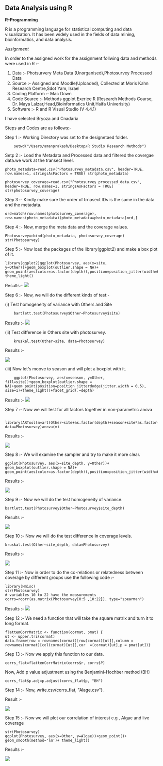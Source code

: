 ## Data Analysis using R ##

**R-Programming**

R is a programming language for statistical computing and data visualization. It has been widely used in the fields of data mining, bioinformatics, and data analysis.

*Assignment* 

In order to the assigned work for the assignment follwing data and methods were used in R :- 

1. Data :- Photsurvery Meta Data (Unorganised),Photosurvey Processed Data
2. Source :- Assigned and Moodle(Uploaded), Collected at Moris Kahn Research Centre,Sdot Yam, Israel
3. Coding Platform :- Mac Down 
4. Code Source :- Methods ggplot Exerice R (Research Methods Course, Dr. Maya Lalzar,Head,Bioinformatics Unit,Haifa Univerisity)
5. Software :- R and R Visual Studio (V 4.4.1)

I have selected Bryoza and Cnadaria 

Steps and Codes are as follows:- 

Step 1 :- Working Directory was set to the designetaed folder.
 
		setwd("/Users/amanprakash/Desktop/R Studio Research Methods")
Setp 2 :- Load the Metadata and Processed data and filtered the covergae data.we work at the transect level.

	photo_metadata=read.csv("Photosurvey_metadata.csv", header=TRUE, row.names=1, stringsAsFactors = TRUE) str(photo_metadata)
	
	photosurvey_coverage=read.csv("Photosurvey_processed_data.csv", header=TRUE, row.names=1, stringsAsFactors = TRUE) str(photosurvey_coverage)
	
Step 3 :- Kindly make sure the order of trnasect IDs is the same in the data and the metadata. 
		
	ord=match(row.names(photosurvey_coverage), row.names(photo_metadata))photo_metadata=photo_metadata[ord,]
Step 4 :- Now, merge the meta data and the coverage values.

	Photosurvey=cbind(photo_metadata, photosurvey_coverage) str(Photosurvey)
	
Step 5 :- Now load the packages of the library(ggplot2) and make a box plot of it. 

	library(ggplot2)ggplot(Photosurvey, aes(x=site, y=Other))+geom_boxplot(outlier.shape = NA)+ geom_point(aes(color=as.factor(depth)),position=position_jitter(width=0.2))+ theme_light()
	
Results:- 
![](https://github.com/prakashaman717/Prakashaman_Notebook/blob/main/images/R-PLOT1.png)
	
Step 6 :- Now, we will do the different kinds of test:-

   (i) Test homogeneity of variance with Others and Site

		bartlett.test(Photosurvey$Other~Photosurvey$site)
Results :- 
![](https://github.com/prakashaman717/Prakashaman_Notebook/blob/main/images/Plot%20Result%201.png)

  (ii) Test difference in Others site with photosurvey.

		kruskal.test(Other~site, data=Photosurvey)
Results :- 

![](https://github.com/prakashaman717/Prakashaman_Notebook/blob/main/images/Plot%20Result%202.png)


  (iii) Now let's moove to season and will plot a boxplot with it.

		ggplot(Photosurvey, aes(x=season, y=Other, fill=site))+geom_boxplot(outlier.shape = NA)+geom_point(position=position_jitterdodge(jitter.width = 0.5), size=1)+theme_light()+facet_grid(.~depth)
		
Results :- 
![](https://github.com/prakashaman717/Prakashaman_Notebook/blob/main/images/Others%20Vs%20Season.png)


Step 7 :- Now we will test for all factors together in non-parametric anova

		library(ARTool)m=art(Other~site+as.factor(depth)+season+site*as.factor(depth)*season, data=Photosurvey)anova(m)
Results :- 

![](https://github.com/prakashaman717/Prakashaman_Notebook/blob/main/images/Annova%20Table.png)

Step 8 :- We will examine the sampler and try to make it more clear.

	ggplot(Photosurvey, aes(x=site_depth, y=Other))+ geom_boxplot(outlier.shape = NA)+ geom_point(aes(color=as.factor(depth)),position=position_jitter(width=0.2))+theme_light()

Results :- 

![](https://github.com/prakashaman717/Prakashaman_Notebook/blob/main/images/Rplot02.png)


Step 9 :- Now we will do the test homogeneity of variance.

	bartlett.test(Photosurvey$Other~Photosurvey$site_depth)
 
 Results :- 

 ![](https://github.com/prakashaman717/Prakashaman_Notebook/blob/main/images/Homogenity%201.png)

Step 10 :- Now we will do the test difference in coverage levels.

	kruskal.test(Other~site_depth, data=Photosurvey)
 
 Results :- 

  ![](https://github.com/prakashaman717/Prakashaman_Notebook/blob/main/images/Krushal%20Walk%20Wali.png)

Step 11 :- Now in order to do the co-relations or relatedness between coverage by different groups use the following code :- 

	library(Hmisc)
	str(Photosurvey)
	# variables 10 to 22 have the measurements
	corrs=rcorr(as.matrix(Photosurvey[0:5 ,10:22]), type="spearman")
 Results :- 
  ![](https://github.com/prakashaman717/Prakashaman_Notebook/blob/main/images/Variables.png)

Step 12 :- We need a function that will take the square matrix and turn it to long format.

	flattenCorrMatrix <- function(cormat, pmat) {
  	ut <- upper.tri(cormat)
  	data.frame(row = rownames(cormat)[row(cormat)[ut]],column = rownames(cormat)[col(cormat)[ut]],cor  =(cormat)[ut],p = pmat[ut])}

Step 13 :- Now we apply this function to our data.

	corrs_flat=flattenCorrMatrix(corrs$r, corrs$P)

Now, Add p value adjustment using the Benjamini-Hochber method (BH)

	corrs_flat$p.adj=p.adjust(corrs_flat$p, "BH")

Step 14 :- Now, write.csv(corrs_flat, "Alage.csv").

Result :- 

 ![](https://github.com/prakashaman717/Prakashaman_Notebook/blob/main/images/Algae%20CSV.png)

Step 15 :- Now we will plot our correlation of interest e.g., Algae and live coverage
	
 	str(Photosurvey)
	ggplot(Photosurvey, aes(x=Other, y=Algae))+geom_point()+ geom_smooth(method='lm')+ theme_light()

 Results :- 
 
  ![](https://github.com/prakashaman717/Prakashaman_Notebook/blob/main/images/Alage%20vs%20Others.png)
 



